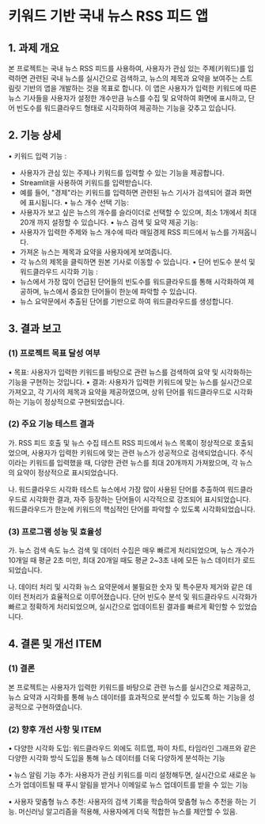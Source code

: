 # 키워드 기반 국내 뉴스 RSS 피드 앱

## 1. 과제 개요
본 프로젝트는 국내 뉴스 RSS 피드를 사용하여, 사용자가 관심 있는 주제(키워드)를 입력하면 관련된 국내 뉴스를 실시간으로 검색하고, 뉴스의 제목과 요약을 보여주는 스트림릿 기반의 앱을 개발하는 것을 목표로 합니다. 이 앱은 사용자가 입력한 키워드에 따른 뉴스 기사들을 사용자가 설정한 개수만큼 뉴스를 수집 및 요약하여 화면에 표시하고, 단어 빈도수를 워드클라우드 형태로 시각화하여 제공하는 기능을 갖추고 있습니다.

## 2. 기능 상세
•  키워드 입력 기능 :
- 사용자가 관심 있는 주제나 키워드를 입력할 수 있는 기능을 제공합니다.
- Streamlit을 사용하여 키워드를 입력받습니다.
- 예를 들어, "경제"라는 키워드를 입력하면 관련된 뉴스 기사가 검색되어 결과 화면에 표시됩니다.
•  뉴스 개수 선택 기능:
- 사용자가 보고 싶은 뉴스의 개수를 슬라이더로 선택할 수 있으며, 최소 1개에서 최대20개 까지 설정할 수 있습니다.
•  뉴스 검색 및 요약 제공 기능:
- 사용자가 입력한 주제와 뉴스 개수에 따라 매일경제 RSS 피드에서 뉴스를 가져옵니다.
- 가져온 뉴스는 제목과 요약을 사용자에게 보여줍니다.
- 각 뉴스의 제목을 클릭하면 원본 기사로 이동할 수 있습니다.
•  단어 빈도수 분석 및 워드클라우드 시각화 기능 :
- 뉴스에서 가장 많이 언급된 단어들의 빈도수를 워드클라우드를 통해 시각화하여 제공하며, 뉴스에서 중요한 단어들이 한눈에 파악할 수 있습니다.
- 뉴스 요약문에서 추출된 단어를 기반으로 하여 워드클라우드를 생성합니다.
  
## 3. 결과 보고
### (1) 프로젝트 목표 달성 여부
•  목표: 사용자가 입력한 키워드를 바탕으로 관련 뉴스를 검색하여 요약 및 시각화하는 기능을 구현하는 것입니다.
•  결과: 사용자가 입력한 키워드에 맞는 뉴스를 실시간으로 가져오고, 각 기사의 제목과 요약을 제공하였으며, 상위 단어를 워드클라우드로 시각화하는 기능이 정상적으로 구현되었습니다.

### (2) 주요 기능 테스트 결과
가. RSS 피드 호출 및 뉴스 수집 테스트
RSS 피드에서 뉴스 목록이 정상적으로 호출되었으며, 사용자가 입력한 키워드에 맞는 관련 뉴스가 성공적으로 검색되었습니다. 주식이라는 키워드를 입력했을 때, 다양한 관련 뉴스를 최대 20개까지 가져왔으며, 각 뉴스의 요약이 정상적으로 표시되었습니다.

나. 워드클라우드 시각화 테스트
뉴스에서 가장 많이 사용된 단어를 추출하여 워드클라우드로 시각화한 결과, 자주 등장하는 단어들이 시각적으로 강조되어 표시되었습니다. 워드클라우드가 한눈에 키워드의 핵심적인 단어를 파악할 수 있도록 시각화되었습니다.

### (3) 프로그램 성능 및 효율성
가. 뉴스 검색 속도
뉴스 검색 및 데이터 수집은 매우 빠르게 처리되었으며, 뉴스 개수가 10개일 때 평균 2초 미만, 최대 20개일 때도 평균 2~3초 내에 모든 뉴스 데이터가 로드되었습니다.

나. 데이터 처리 및 시각화
뉴스 요약문에서 불필요한 숫자 및 특수문자 제거와 같은 데이터 전처리가 효율적으로 이루어졌습니다. 단어 빈도수 분석 및 워드클라우드 시각화가 빠르고 정확하게 처리되었으며, 실시간으로 업데이트된 결과를 빠르게 확인할 수 있었습니다. 

## 4. 결론 및 개선 ITEM
### (1) 결론
본 프로젝트는 사용자가 입력한 키워드를 바탕으로 관련 뉴스를 실시간으로 제공하고, 뉴스 요약과 시각화를 통해 뉴스 데이터를 효과적으로 분석할 수 있도록 하는 기능을 성공적으로 구현하였습니다. 

### (2) 향후 개선 사항 및 ITEM
•  다양한 시각화 도입:
워드클라우드 외에도 히트맵, 파이 차트, 타임라인 그래프와 같은 다양한 시각화 방식 도입을 통해 뉴스 데이터를 더욱 다양하게 분석하는 기능

•  뉴스 알림 기능 추가:
사용자가 관심 키워드를 미리 설정해두면, 실시간으로 새로운 뉴스가 업데이트될 때 푸시 알림을 받거나 이메일로 뉴스 업데이트를 받을 수 있는 기능

•  사용자 맞춤형 뉴스 추천:
사용자의 검색 기록을 학습하여 맞춤형 뉴스 추천을 하는 기능. 머신러닝 알고리즘을 적용해, 사용자에게 더욱 적합한 뉴스를 제안할 수 있음.
